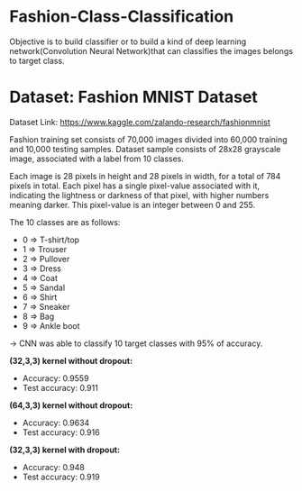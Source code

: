 # Fashion-Class-Classification
Objective is to build classifier or to build a kind of deep learning network(Convolution Neural Network)that can classifies the images belongs to target class.


# Dataset: Fashion MNIST Dataset
Dataset Link:   https://www.kaggle.com/zalando-research/fashionmnist


Fashion training set consists of 70,000 images divided into 60,000 training and 10,000 testing samples. Dataset sample consists of 28x28 grayscale image, associated with a label from 10 classes.

Each image is 28 pixels in height and 28 pixels in width, for a total of 784 pixels in total. Each pixel has a single pixel-value associated with it, indicating the lightness or darkness of that pixel, with higher numbers meaning darker. This pixel-value is an integer between 0 and 255.


The 10 classes are as follows:
* 0 => T-shirt/top 
* 1 => Trouser 
* 2 => Pullover 
* 3 => Dress 
* 4 => Coat 
* 5 => Sandal 
* 6 => Shirt 
* 7 => Sneaker 
* 8 => Bag 
* 9 => Ankle boot


-> CNN was able to classify 10 target classes with 95% of accuracy.

**(32,3,3) kernel without dropout:**
* Accuracy: 0.9559
* Test accuracy: 0.911
 
 

**(64,3,3) kernel without dropout:**
* Accuracy: 0.9634
* Test accuracy: 0.916
      
      
 

**(32,3,3) kernel with dropout:**
* Accuracy: 0.948
* Test accuracy: 0.919    
      

